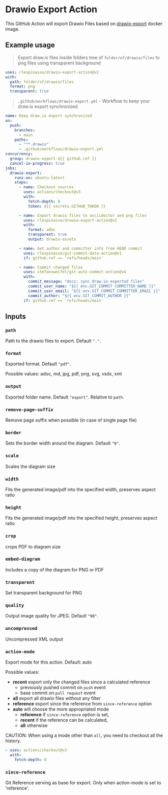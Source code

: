 # Drawio Export Action

This GitHub Action will export Drawio Files based on [drawio-export][1] docker image.

## Example usage

> Export draw.io files inside folders tree of `folder/of/drawio/files` to png files using transparent background

```yaml
uses: rlespinasse/drawio-export-action@v2
with:
  path: folder/of/drawio/files
  format: png
  transparent: true
```

> `.github/workflows/drawio-export.yml` - Workflow to keep your draw.io export synchronized

```yaml
name: Keep draw.io export synchronized
on:
  push:
    branches:
      - main
    paths:
      - "**.drawio"
      - .github/workflows/drawio-export.yml
concurrency:
  group: drawio-export-${{ github.ref }}
  cancel-in-progress: true
jobs:
  drawio-export:
    runs-on: ubuntu-latest
    steps:
      - name: Checkout sources
        uses: actions/checkout@v3
        with:
          fetch-depth: 0
          token: ${{ secrets.GITHUB_TOKEN }}

      - name: Export drawio files to asciidoctor and png files
        uses: rlespinasse/drawio-export-action@v2
        with:
          format: adoc
          transparent: true
          output: drawio-assets

      - name: Get author and committer info from HEAD commit
        uses: rlespinasse/git-commit-data-action@v1
        if: github.ref == 'refs/heads/main'

      - name: Commit changed files
        uses: stefanzweifel/git-auto-commit-action@v4
        with:
          commit_message: "docs: sync draw.io exported files"
          commit_user_name: "${{ env.GIT_COMMIT_COMMITTER_NAME }}"
          commit_user_email: "${{ env.GIT_COMMIT_COMMITTER_EMAIL }}"
          commit_author: "${{ env.GIT_COMMIT_AUTHOR }}"
        if: github.ref == 'refs/heads/main'
```

## Inputs

### `path`

Path to the drawio files to export. Default `"."`.

### `format`

Exported format. Default `"pdf"`. 

Possible values: adoc, md, jpg, pdf, png, svg, vsdx, xml

### `output`

Exported folder name. Default `"export"`. Relative to `path`.

### `remove-page-suffix`

Remove page suffix when possible (in case of single page file)

### `border`

Sets the border width around the diagram. Default `"0"`.

### `scale`

Scales the diagram size

### `width`

Fits the generated image/pdf into the specified width, preserves aspect ratio

### `height`

Fits the generated image/pdf into the specified height, preserves aspect ratio

### `crop`

crops PDF to diagram size

### `embed-diagram`

Includes a copy of the diagram for PNG or PDF

### `transparent`

Set transparent background for PNG

### `quality`

Output image quality for JPEG. Default `"90"`.

### `uncompressed`

Uncompressed XML output

### `action-mode`

Export mode for this action. Default: auto

Possible values:

- **recent** export only the changed files since a calculated reference
  - previously pushed commit on `push` event
  - base commit on `pull request` event
- **all** export all drawio files without any filter
- **reference** export since the reference from `since-reference` option
- **auto** will choose the more appropriated mode
  - **reference** if `since-reference` option is set,
  - **recent** if the reference can be calculated,
  - **all** otherwise

CAUTION: When using a mode other than `all`, you need to checkout all the history.

  ```yaml
  - uses: actions/checkout@v3
    with:
      fetch-depth: 0
  ```

### `since-reference`

Git Reference serving as base for export. Only when action-mode is set to 'reference'.

[1]: https://github.com/rlespinasse/drawio-export
